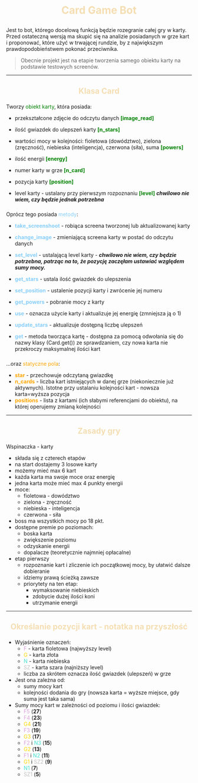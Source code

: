 # <p style="text-align: center; color: Wheat">Card Game Bot</p>

Jest to bot, którego docelową funkcją będzie rozegranie całej gry w karty. Przed ostateczną wersją ma skupić się na analizie posiadanych w grze kart i proponować, które użyć w trwającej rundzie, by z największym prawdopodobieństwem pokonać przeciwnika.
>Obecnie projekt jest na etapie tworzenia samego obiektu karty na podstawie testowych screenów.

***
## <p style="text-align: center; color: Wheat">Klasa Card</p>

 Tworzy <span style="color: green">obiekt karty</span>, która posiada:

- przekształcone zdjęcie do odczytu danych <span style="color: green">**[image_read]**</span>
- ilość gwiazdek do ulepszeń karty **<span style="color: green">[n_stars]**</span>
- wartości mocy w kolejności: fioletowa (dowództwo), zielona (zręczność), niebieska (inteligencja), czerwona (siła), suma <span style="color: green">**[powers]**</span>
- ilość energii <span style="color: green">**[energy]**</span>
- numer karty w grze <span style="color: green">**[n_card]**</span>
- pozycja karty <span style="color: green">**[position]**</span>

- level karty - ustalany przy pierwszym rozpoznaniu <span style="color: green">**[level]**</span> ***chwilowo nie wiem, czy będzie jednak potrzebna***

#####

  Oprócz tego posiada <span style="color: LightSkyBlue">metody</span>:

- <span style="color: LightSkyBlue">**take_screenshoot**</span> - robiąca screena tworzonej lub aktualizowanej karty
- <span style="color: LightSkyBlue">**change_image**</span> - zmieniającą screena karty w postać do odczytu danych

- <span style="color: LightSkyBlue">**set_level**</span> - ustalającą level karty - ***chwilowo nie wiem, czy będzie potrzebna, patrząc na to, że pozycję zaczęłam ustawiać względem sumy mocy.***

- <span style="color: LightSkyBlue">**get_stars**</span> - ustala ilość gwiazdek do ulepszenia
- <span style="color: LightSkyBlue">**set_position**</span> - ustalenie pozycji karty i zwrócenie jej numeru
- <span style="color: LightSkyBlue">**get_powers**</span> - pobranie mocy z karty
- <span style="color: LightSkyBlue">**use**</span> - oznacza użycie karty i aktualizuje jej energię (zmniejsza ją o 1)
- <span style="color: LightSkyBlue">**update_stars**</span> - aktualizuje dostępną liczbę ulepszeń
- <span style="color: LightSkyBlue">**get**</span> - metoda tworząca kartę - dostępna za pomocą odwołania się do nazwy klasy (Card.get()) ze sprawdzaniem, czy nowa karta nie przekroczy maksymalnej ilości kart

#####

...oraz <span style="color: Orange">statyczne pola</span>:

- <span style="color: Orange">**star**</span> - przechowuje odczytaną gwiazdkę
- <span style="color: Orange">**n_cards**</span> - liczba kart istniejących w danej grze (niekoniecznie już aktywnych). Istotne przy ustalaniu kolejności kart - nowsza karta=wyższa pozycja
- <span style="color: Orange">**positions**</span> - lista z kartami (ich słabymi referencjami do obiektu), na której operujemy zmianą kolejności

***
## <p style="text-align: center; color: Wheat">Zasady gry</p>

Wspinaczka - karty

- składa się z czterech etapów
- na start dostajemy 3 losowe karty
- możemy mieć max 6 kart
- każda karta ma swoje moce oraz energię
- jedna karta może mieć max 4 punkty energii
- moce:
 	- fioletowa - dowództwo
 	- zielona - zręczność
 	- niebieska - inteligencja
 	- czerwona - siła
- boss ma wszystkich mocy po 18 pkt.
- dostępne premie po poziomach:
 	- boska karta
 	- zwiększenie poziomu
 	- odzyskanie energii
 	- dopalacze (teoretycznie najmniej opłacalne)
- etap pierwszy
 	- rozpoznanie kart i zliczenie ich początkowej mocy, by ułatwić dalsze dobieranie
 	- idziemy prawą ścieżką zawsze
 	- priorytety na ten etap:
  		- wymaksowanie niebieskich
  		- zdobycie dużej ilości koni
  		- utrzymanie energii

***
## <p style="text-align: center; color: Wheat">Określanie pozycji kart - notatka na przyszłość</p>

- Wyjaśnienie oznaczeń:
  - <span style="color: Plum">F</span> - karta fioletowa (najwyższy level)
  - <span style="color: Gold">G</span> - karta złota
  - <span style="color: Turquoise">N</span> - karta niebieska
  - <span style="color: Silver">SZ</span> - karta szara (najniższy level)
  - liczba za skrótem oznacza ilość gwiazdek (ulepszeń) w grze
- Jest ona zależna od:
  - sumy mocy kart
  - kolejności dodania do gry (nowsza karta = wyższe miejsce, gdy suma jest taka sama)
- Sumy mocy kart w zależności od poziomu i ilości gwiazdek:
  - <span style="color: Plum">F5</span> (**27**)
  - <span style="color: Plum">F4</span> (**23**)
  - <span style="color: Gold">G4</span> (**21**)
  - <span style="color: Plum">F3</span> (**19**)
  - <span style="color: Gold">G3</span> (**17**)
  - <span style="color: Plum">F2</span> i <span style="color: Turquoise">N3</span> (**15**)
  - <span style="color: Gold">G2</span> (**13**)
  - <span style="color: Plum">F1</span> i <span style="color: Turquoise">N2</span> (**11**)
  - <span style="color: Gold">G1</span> i <span style="color: Silver">SZ2</span> (**9**)
  - <span style="color: Turquoise">N1</span> (**7**)
  - <span style="color: Silver">SZ1</span> (**5**)
